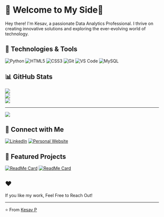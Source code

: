 # 🌌 Welcome to My Side🚀


Hey there! I'm Kesav, a passionate Data Analytics Professional. I thrive on creating innovative solutions and exploring the ever-evolving world of technology.

## 🔧 Technologies & Tools

![Python](https://img.shields.io/badge/-Python-333?style=flat&logo=python)
![HTML5](https://img.shields.io/badge/-HTML5-333?style=flat&logo=html5)
![CSS3](https://img.shields.io/badge/-CSS3-333?style=flat&logo=css3)
![Git](https://img.shields.io/badge/-Git-333?style=flat&logo=git)
![VS Code](https://img.shields.io/badge/-VS%20Code-333?style=flat&logo=visual-studio-code)
![MySQL](https://img.shields.io/badge/mysql-4479A1.svg?style=for-the-badge&logo=mysql&logoColor=white)

## 📊 GitHub Stats

![](https://github-readme-stats.vercel.app/api?username=KesavP-01&theme=radical&hide_border=false&include_all_commits=false&count_private=false)<br/>
![](https://github-readme-streak-stats.herokuapp.com/?user=KesavP-01&theme=radical&hide_border=false)<br/>
![](https://github-readme-stats.vercel.app/api/top-langs/?username=KesavP-01&theme=radical&hide_border=false&include_all_commits=false&count_private=false&layout=compact)

---
[![](https://visitcount.itsvg.in/api?id=KesavP-01&icon=0&color=0)](https://visitcount.itsvg.in)



## 🔗 Connect with Me

[![LinkedIn](https://img.shields.io/badge/LinkedIn-0077B5?style=flat&logo=linkedin&logoColor=white)](https://www.linkedin.com/in/kp01/)
[![Personal Website](https://img.shields.io/badge/Website-000000?style=flat&logo=About.me&logoColor=white)](https://kesavp-01.github.io/kp/)


## 🎨 Featured Projects

[![ReadMe Card](https://github-readme-stats.vercel.app/api/pin/?username=KesavP-01&repo=Discounted_Cash_Flow&theme=radical)](https://github.com/KesavP-01/Discounted_Cash_Flow)
[![ReadMe Card](https://github-readme-stats.vercel.app/api/pin/?username=KesavP-01&repo=Portfolio-Optimization&theme=radical)](https://github.com/KesavP-01/Portfolio-Optimization)


## ❤️ 

If you like my work, Feel Free to Reach Out!


---

⭐️ From [Kesav P](https://github.com/KesavP-01)